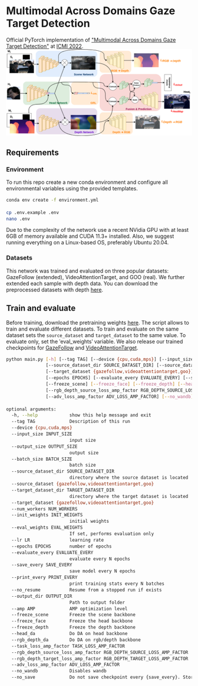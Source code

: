 # Multimodal Across Domains Gaze Target Detection
Official PyTorch implementation of ["Multimodal Across Domains Gaze Target Detection"](https://arxiv.org/abs/2208.10822) at [ICMI 2022](https://icmi.acm.org/2022/).
![An image of our neural network](/assets/network.png?raw=true)

## Requirements
### Environment
To run this repo create a new conda environment and configure all environmental variables using the provided templates.

```bash
conda env create -f environment.yml

cp .env.example .env
nano .env
```

Due to the complexity of the network use a recent NVidia GPU with at least 6GB of memory available and CUDA 11.3+ installed.
Also, we suggest running everything on a Linux-based OS, preferably Ubuntu 20.04.

### Datasets
This network was trained and evaluated on three popular datasets: GazeFollow (extended), VideoAttentionTarget, and GOO (real).
We further extended each sample with depth data. You can download the preprocessed datasets with depth [here](https://www.dropbox.com/sh/8o3h1gp6ufgotr3/AACWT7DnXRG8NlzxvqNe3UB5a?dl=1).

## Train and evaluate
Before training, download the pretraining weights [here](https://www.dropbox.com/s/l3xo4h7nghef3m5/init_weights.pt?dl=0).
The script allows to train and evaluate different datasets.
To train and evaluate on the same dataset sets the `source_dataset` and `target_dataset` to the same value.
To evaluate only, set the ‵eval_weights‵ variable. We also release our trained checkpoints for [GazeFollow](https://www.dropbox.com/s/ndsp3g5zzx290nh/best_gazefollow_gazefollow.pth?dl=1) and [VideoAttentionTarget](https://www.dropbox.com/scl/fi/mn1pexehcywfop5xy4r63/best_videoattention_videoattention.pth?rlkey=7tw1ynt0a9rmrd7o3bqt6tbt0&dl=1).

```bash
python main.py [-h] [--tag TAG] [--device {cpu,cuda,mps}] [--input_size INPUT_SIZE] [--output_size OUTPUT_SIZE] [--batch_size BATCH_SIZE]
               [--source_dataset_dir SOURCE_DATASET_DIR] [--source_dataset {gazefollow,videoattentiontarget,goo}] [--target_dataset_dir TARGET_DATASET_DIR]
               [--target_dataset {gazefollow,videoattentiontarget,goo}] [--num_workers NUM_WORKERS] [--init_weights INIT_WEIGHTS] [--eval_weights EVAL_WEIGHTS] [--lr LR]
               [--epochs EPOCHS] [--evaluate_every EVALUATE_EVERY] [--save_every SAVE_EVERY] [--print_every PRINT_EVERY] [--no_resume] [--output_dir OUTPUT_DIR] [--amp AMP]
               [--freeze_scene] [--freeze_face] [--freeze_depth] [--head_da] [--rgb_depth_da] [--task_loss_amp_factor TASK_LOSS_AMP_FACTOR]
               [--rgb_depth_source_loss_amp_factor RGB_DEPTH_SOURCE_LOSS_AMP_FACTOR] [--rgb_depth_target_loss_amp_factor RGB_DEPTH_TARGET_LOSS_AMP_FACTOR]
               [--adv_loss_amp_factor ADV_LOSS_AMP_FACTOR] [--no_wandb] [--no_save]

optional arguments:
  -h, --help            show this help message and exit
  --tag TAG             Description of this run
  --device {cpu,cuda,mps}
  --input_size INPUT_SIZE
                        input size
  --output_size OUTPUT_SIZE
                        output size
  --batch_size BATCH_SIZE
                        batch size
  --source_dataset_dir SOURCE_DATASET_DIR
                        directory where the source dataset is located
  --source_dataset {gazefollow,videoattentiontarget,goo}
  --target_dataset_dir TARGET_DATASET_DIR
                        directory where the target dataset is located
  --target_dataset {gazefollow,videoattentiontarget,goo}
  --num_workers NUM_WORKERS
  --init_weights INIT_WEIGHTS
                        initial weights
  --eval_weights EVAL_WEIGHTS
                        If set, performs evaluation only
  --lr LR               learning rate
  --epochs EPOCHS       number of epochs
  --evaluate_every EVALUATE_EVERY
                        evaluate every N epochs
  --save_every SAVE_EVERY
                        save model every N epochs
  --print_every PRINT_EVERY
                        print training stats every N batches
  --no_resume           Resume from a stopped run if exists
  --output_dir OUTPUT_DIR
                        Path to output folder
  --amp AMP             AMP optimization level
  --freeze_scene        Freeze the scene backbone
  --freeze_face         Freeze the head backbone
  --freeze_depth        Freeze the depth backbone
  --head_da             Do DA on head backbone
  --rgb_depth_da        Do DA on rgb/depth backbone
  --task_loss_amp_factor TASK_LOSS_AMP_FACTOR
  --rgb_depth_source_loss_amp_factor RGB_DEPTH_SOURCE_LOSS_AMP_FACTOR
  --rgb_depth_target_loss_amp_factor RGB_DEPTH_TARGET_LOSS_AMP_FACTOR
  --adv_loss_amp_factor ADV_LOSS_AMP_FACTOR
  --no_wandb            Disables wandb
  --no_save             Do not save checkpoint every {save_every}. Stores last checkpoint only to allow resuming
```

